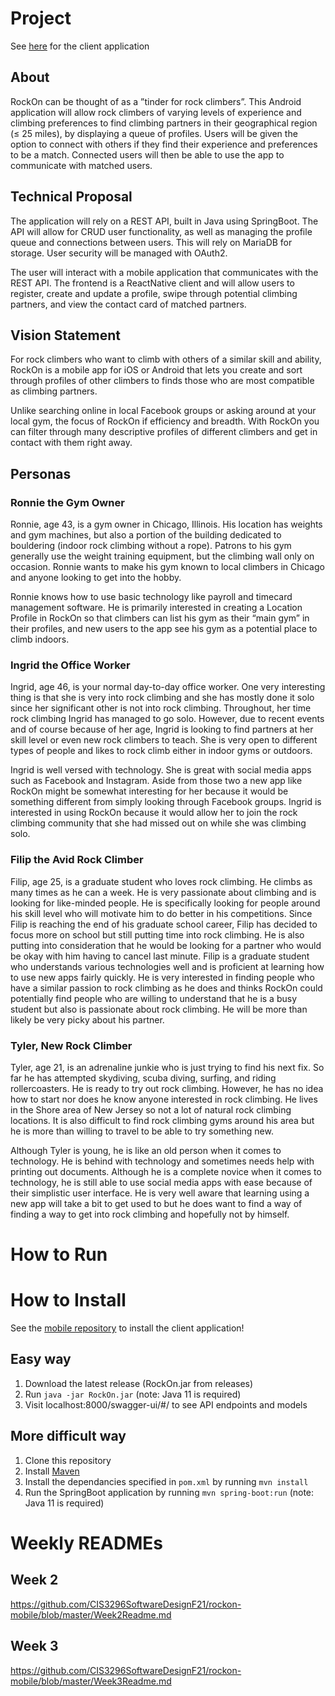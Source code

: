 # Project

See [here](https://github.com/CIS3296SoftwareDesignF21/rockon-mobile) for the client application

## About

RockOn can be thought of as a ”tinder for rock climbers”. This Android application will
allow rock climbers of varying levels of experience and climbing preferences to find climbing partners in their
geographical region (≤ 25 miles), by displaying a queue of profiles. Users will be given the option to connect
with others if they find their experience and preferences to be a match. Connected users will then be able
to use the app to communicate with matched users.

## Technical Proposal

The application will rely on a REST API, built in Java using SpringBoot. The API will allow for CRUD
user functionality, as well as managing the profile queue and connections between users. This will rely on
MariaDB for storage. User security will be managed with OAuth2.

The user will interact with a mobile application that communicates with the REST API. The frontend is a ReactNative client and
will allow users to register, create and update a profile, swipe through potential climbing partners, and view the contact card
of matched partners.

## Vision Statement

For rock climbers who want to climb with others of a similar skill and ability, RockOn is a mobile app for iOS or Android that lets you create and sort through profiles of other climbers to finds those who are most compatible as climbing partners.

Unlike searching online in local Facebook groups or asking around at your local gym, the focus of RockOn if efficiency and breadth. With RockOn you can filter through many descriptive profiles of different climbers and get in contact with them right away.

## Personas

### Ronnie the Gym Owner

Ronnie, age 43, is a gym owner in Chicago, Illinois. His location has weights and gym machines, but also a portion of the building dedicated to bouldering (indoor rock climbing without a rope). Patrons to his gym generally use the weight training equipment, but the climbing wall only on occasion. Ronnie wants to make his gym known to local climbers in Chicago and anyone looking to get into the hobby.

Ronnie knows how to use basic technology like payroll and timecard management software. He is primarily interested in creating a Location Profile in RockOn so that climbers can list his gym as their “main gym” in their profiles, and new users to the app see his gym as a potential place to climb indoors.

### Ingrid the Office Worker

Ingrid, age 46, is your normal day-to-day office worker. One very interesting thing is that she is very into rock climbing
and she has mostly done it solo since her significant other is not into rock climbing. Throughout, her time rock climbing Ingrid has managed
to go solo. However, due to recent events and of course because of her age, Ingrid is looking to find partners at her skill level or
even new rock climbers to teach. She is very open to different types of people and likes to rock climb either in indoor gyms or outdoors.

Ingrid is well versed with technology. She is great with social media apps such as Facebook and Instagram. Aside from those two a new app
like RockOn might be somewhat interesting for her because it would be something different from simply looking through Facebook groups.
Ingrid is interested in using RockOn because it would allow her to join the rock climbing community that she had missed out on while she was climbing solo.

### Filip the Avid Rock Climber

Filip, age 25, is a graduate student who loves rock climbing. He climbs as many times as he can a week. He is very passionate about climbing and is looking for like-minded people. He is specifically looking for people around his skill level who will motivate him to do better in his competitions. Since Filip is reaching the end of his graduate school career, Filip has decided to focus more on school but still putting time into rock climbing. He is also putting into consideration that he would be looking for a partner who would be okay with him having to cancel last minute.
Filip is a graduate student who understands various technologies well and is proficient at learning how to use new apps fairly quickly. He is very interested in finding people who have a similar passion to rock climbing as he does and thinks RockOn could potentially find people who are willing to understand that he is a busy student but also is passionate about rock climbing. He will be more than likely be very picky about his partner.

### Tyler, New Rock Climber

Tyler, age 21, is an adrenaline junkie who is just trying to find his next fix. So far he has attempted skydiving, scuba diving, surfing, and riding rollercoasters. He is ready to try out rock climbing. However, he has no idea how to start nor does he know anyone interested in rock climbing. He lives in the Shore area of New Jersey so not a lot of natural rock climbing locations. It is also difficult to find rock climbing gyms around his area but he is more than willing to travel to be able to try something new.

Although Tyler is young, he is like an old person when it comes to technology. He is behind with technology and sometimes needs help with printing out documents. Although he is a complete novice when it comes to technology, he is still able to use social media apps with ease because of their simplistic user interface. He is very well aware that learning using a new app will take a bit to get used to but he does want to find a way of finding a way to get into rock climbing and hopefully not by himself.

# How to Run



# How to Install

See the [mobile repository](https://github.com/CIS3296SoftwareDesignF21/rockon-mobile) to install the client application!

## Easy way
1. Download the latest release (RockOn.jar from releases)
2. Run `java -jar RockOn.jar` (note: Java 11 is required)
3. Visit localhost:8000/swagger-ui/#/ to see API endpoints and models

## More difficult way
1. Clone this repository
2. Install [Maven](https://maven.apache.org/install.html)
3. Install the dependancies specified in `pom.xml` by running `mvn install`
4. Run the SpringBoot application by running `mvn spring-boot:run` (note: Java 11 is required)

# Weekly READMEs
## Week 2
https://github.com/CIS3296SoftwareDesignF21/rockon-mobile/blob/master/Week2Readme.md

## Week 3
https://github.com/CIS3296SoftwareDesignF21/rockon-mobile/blob/master/Week3Readme.md
